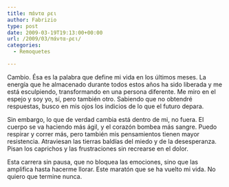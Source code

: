```yaml
---
title: πάντα ρει
author: Fabrizio
type: post
date: 2009-03-19T19:13:00+00:00
url: /2009/03/πάντα-ρει/
categories:
  - Remoquetes

---
```

Cambio. Ésa es la palabra que define mi vida en los últimos meses. La energía que he almacenado durante todos estos años ha sido liberada y me está esculpiendo, transformando en una persona diferente. Me miro en el espejo y soy yo, sí, pero también otro. Sabiendo que no obtendré respuestas, busco en mis ojos los indicios de lo que el futuro depara.

Sin embargo, lo que de verdad cambia está dentro de mi, no fuera. El cuerpo se va haciendo más ágil, y el corazón bombea más sangre. Puedo respirar y correr más, pero también mis pensamientos tienen mayor resistencia. Atraviesan las tierras baldías del miedo y de la desesperanza. Pisan los caprichos y las frustraciones sin recrearse en el dolor.

Esta carrera sin pausa, que no bloquea las emociones, sino que las amplifica hasta hacerme llorar. Este maratón que se ha vuelto mi vida. No quiero que termine nunca.